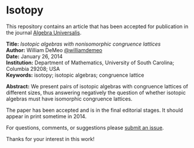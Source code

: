 Isotopy
=======

This repository contains an article
that has been accepted for publication in the journal [Algebra Universalis](http://link.springer.com/journal/12).

**Title:** *Isotopic algebras with nonisomorphic congruence lattices*  
**Author:** William DeMeo [@williamdemeo](https://github.com/williamdemeo)  
**Date:** January 26, 2014  
**Institution:** Department of Mathematics, University of South Carolina; Columbia 29208; USA  
**Keywords:** isotopy; isotopic algebras; congruence lattice  

**Abstract:** We present pairs of isotopic algebras with congruence lattices of different
sizes, thus answering negatively the question of whether isotopic algebras must
have isomorphic congruence lattices. 

The paper has been accepted and is in the final editorial stages. It should
appear in print sometime in 2014.

For questions, comments, or suggestions please [submit an issue][].

Thanks for your interest in this work!

[submit an issue]: https://github.com/williamdemeo/Isotopy/issues
